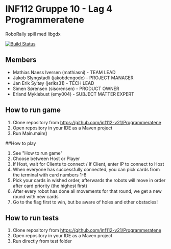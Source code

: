 # INF112 Gruppe 10 - Lag 4 Programmeratene
RoboRally spill med libgdx <br/>


[![Build Status](https://travis-ci.com/inf112-v21/Programmeratene.svg?branch=master)](https://travis-ci.com/inf112-v21/Programmeratene)

## Members
- Mathias Naess Iversen (mathiasni) - TEAM LEAD
- Jakob Slyngstadli (jakobdengode) - PROJECT MANAGER
- Jan Erik Syltøy (jeriks31) - TECH LEAD
- Simen Sørensen (sisorensen) - PRODUCT OWNER
- Erland Myklebust (emy004) - SUBJECT MATTER EXPERT

## How to run game
1. Clone repository from https://github.com/inf112-v21/Programmeratene
2. Open repository in your IDE as a Maven project
3. Run Main.main()

##How to play
1. See "How to run game"
2. Choose between Host or Player
3. If Host, wait for Clients to connect / If Client, enter IP to connect to Host
3. When everyone has successfully connected, you can pick cards from the terminal with card numbers 1-8
4. Pick your cards in wished order, afterwards the robots will move in order after card priority (the highest first)
5. After every robot has done all movements for that round, we get a new round with new cards   
6. Go to the flag first to win, but be aware of holes and other obstacles!

## How to run tests
1. Clone repository from https://github.com/inf112-v21/Programmeratene
2. Open repository in your IDE as a Maven project
3. Run directly from test folder
